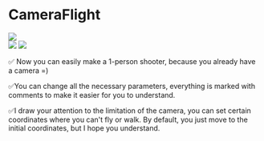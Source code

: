# CameraFlight
![](https://github.com/Quick-Down/CameraFlight/blob/My/Assets/FlyCam.gif?raw=true)
<br>
<img src="https://img.shields.io/badge/unity%20-%23000000.svg?&style=for-the-badge&logo=unity&logoColor=white"/>
<img src="https://img.shields.io/badge/c%23%20-%23239120.svg?&style=for-the-badge&logo=c-sharp&logoColor=white"/>
<br>

&#9989; Now you can easily make a 1-person shooter, because you already have a camera =) 

&#9989;You can change all the necessary parameters, everything is marked with comments to make it easier for you to understand. 

&#9989;I draw your attention to the limitation of the camera, you can set certain coordinates where you can't fly or walk. By default, you just move to the initial coordinates, but I hope you understand. 